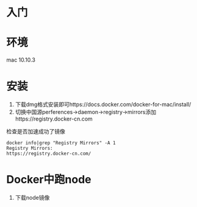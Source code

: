 # 入门 

# 环境

mac 10.10.3

# 安装

1. 下载dmg格式安装即可https://docs.docker.com/docker-for-mac/install/
2. 切换中国源perferences->daemon->registry->mirrors添加https://registry.docker-cn.com

 检查是否加速成功了镜像
 
 ```shell
 docker info|grep "Registry Mirrors" -A 1
Registry Mirrors:
 https://registry.docker-cn.com/
 ```
 
 
# Docker中跑node

1. 下载node镜像